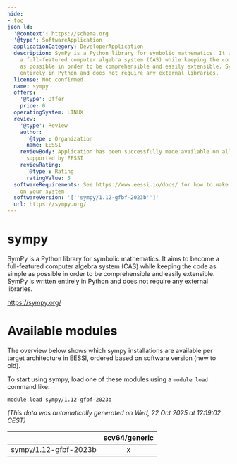```yaml
---
hide:
- toc
json_ld:
  '@context': https://schema.org
  '@type': SoftwareApplication
  applicationCategory: DeveloperApplication
  description: SymPy is a Python library for symbolic mathematics. It aims to become
    a full-featured computer algebra system (CAS) while keeping the code as simple
    as possible in order to be comprehensible and easily extensible. SymPy is written
    entirely in Python and does not require any external libraries.
  license: Not confirmed
  name: sympy
  offers:
    '@type': Offer
    price: 0
  operatingSystem: LINUX
  review:
    '@type': Review
    author:
      '@type': Organization
      name: EESSI
    reviewBody: Application has been successfully made available on all architectures
      supported by EESSI
    reviewRating:
      '@type': Rating
      ratingValue: 5
  softwareRequirements: See https://www.eessi.io/docs/ for how to make EESSI available
    on your system
  softwareVersion: '[''sympy/1.12-gfbf-2023b'']'
  url: https://sympy.org/
---
```


sympy
=====


SymPy is a Python library for symbolic mathematics. It aims to become a full-featured computer algebra system (CAS) while keeping the code as simple as possible in order to be comprehensible and easily extensible. SymPy is written entirely in Python and does not require any external libraries.

https://sympy.org/
# Available modules


The overview below shows which sympy installations are available per target architecture in EESSI, ordered based on software version (new to old).

To start using sympy, load one of these modules using a `module load` command like:

```shell
module load sympy/1.12-gfbf-2023b
```

*(This data was automatically generated on Wed, 22 Oct 2025 at 12:19:02 CEST)*

| |scv64/generic|
| :---: | :---: |
|sympy/1.12-gfbf-2023b|x|
